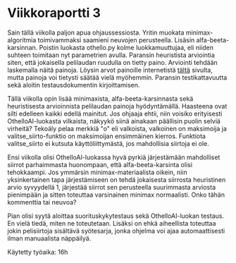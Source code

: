 # Viikkoraportti 3

Sain tällä viikolla paljon apua ohjaussessiosta.
Yritin muokata minimax-algoritmia toimivammaksi saamieni neuvojen perusteella. Lisäsin alfa-beeta-karsinnan. 
Poistin luokasta othello.py kolme luokkamuuttujaa, eli niiden suhteen toimitaan nyt parametrien avulla. 
Paransin heuristista arviointia siten, että jokaisella pelilaudan ruudulla on tietty paino. 
Arviointi tehdään laskemalla näitä painoja. Löysin arvot painoille internetistä [tältä](http://dhconnelly.com/paip-python/docs/paip/othello.html) sivulta,
mutta painoja voi tietysti säätää vielä myöhemmin.
Paransin testikattavuutta sekä aloitin testausdokumentin kirjoittamisen.

Tällä viikolla opin lisää minimaxista, alfa-beeta-karsinnasta sekä heuristisesta arvioinnista pelilaudan painoja hyödyntämällä.
Haasteena ovat silti edelleen kaikki edellä mainitut.
Jos ohjaaja ehtii, niin voisiko erityisesti OthelloAI-luokasta vilkaista, näkyykö siinä ainakaan päällisin puolin selviä virheitä? 
Tekoäly pelaa merkkiä "o" eli valkoista, valkoinen on maksimoija ja valitse_siirto-funktio on maksimoijan ensimmäinen kierros. 
Funktiota valitse_siirto ei kutsuta käyttöliittymästä, jos mahdollisia siirtoja ei ole. 

Ensi viikolla olisi OthelloAI-luokassa hyvä pyrkiä järjestämään mahdolliset siirrot parhaimmasta huonompaan,
että alfa-beeta-karsinta olisi tehokkaampi. Jos ymmärsin minimax-materiaalista oikein, 
niin yksinkertainen tapa järjestämiseen on tehdä jokaisesta siirrosta heuristinen arvio syvyydellä 1,
järjestää siirrot sen perusteella suurimmasta arviosta pienimpään ja sitten toteuttaa varsinainen minimax normaalisti.
Onko tähän kommenttia tai neuvoa?

Pian olisi syytä aloittaa suorituskykytestaus sekä OthelloAI-luokan testaus. En vielä tiedä, miten ne toteutetaan.
Lisäksi on ehkä aiheellista toteuttaa jokin pelisiirtoja sisältävä syötesarja, jonka ohjelma voi ajaa automaattisesti ilman manuaalista näppäilyä.

Käytetty työaika: 16h
